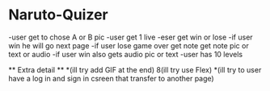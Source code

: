 # Naruto-Quizer

-user get to chose A or B pic
-user get 1 live
-eser get win or lose 
-if user win he will go next page
-if user lose game over get note get note pic or text or audio
-if user win also gets audio pic or text
-user has 10 levels
  
 ** Extra detail **
*(ill try add GIF at the end)
8(ill try use Flex) 
*(ill try to user have a log in and sign in csreen that transfer to another page)